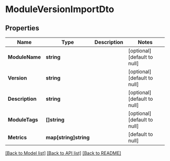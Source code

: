 # ModuleVersionImportDto

## Properties
Name | Type | Description | Notes
------------ | ------------- | ------------- | -------------
**ModuleName** | **string** |  | [optional] [default to null]
**Version** | **string** |  | [optional] [default to null]
**Description** | **string** |  | [optional] [default to null]
**ModuleTags** | **[]string** |  | [optional] [default to null]
**Metrics** | **map[string]string** |  | [default to null]

[[Back to Model list]](../README.md#documentation-for-models) [[Back to API list]](../README.md#documentation-for-api-endpoints) [[Back to README]](../README.md)


